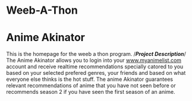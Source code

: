 # Weeb-A-Thon
# Anime Akinator

This is the homepage for the weeb a thon program.
/*****Project Description*****/
The Anime Akinator allows you to login into your www.myanimelist.com account and receive realtime recommendations specially catored to you based on your selected prefered genres, your friends and based on what everyone else thinks is the hot stuff. The anime Akinator guarantees relevant recommendations of anime that you have not seen before or recommends season 2 if you have seen the first season of an anime.  